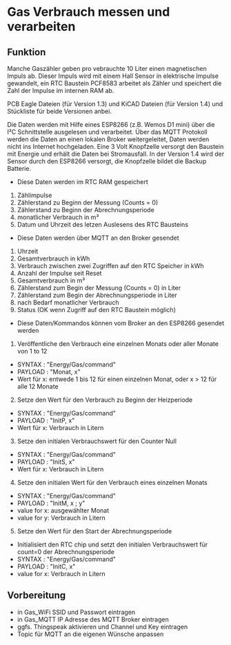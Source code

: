 # Gas Verbrauch messen und verarbeiten 

## Funktion

Manche Gaszähler geben pro vebrauchte 10 Liter einen magnetischen Impuls ab.
Dieser Impuls wird mit einem Hall Sensor in elektrische Impulse gewandelt, ein RTC Baustein PCF8583 arbeitet als Zähler und speichert die Zahl der Impulse im internen RAM ab.

PCB Eagle Dateien (für Version 1.3) und KiCAD Dateien (für Version 1.4) und Stückliste für beide Versionen anbei.

Die Daten werden mit Hilfe eines ESP8266 (z.B. Wemos D1 mini) über die I²C Schnittstelle ausgelesen und verarbeitet. 
Über das MQTT Protokoll werden die Daten an einen lokalen Broker weitergeleitet, Daten werden nicht ins Internet hochgeladen.
Eine 3 Volt Knopfzelle versorgt den Baustein mit Energie und erhält die Daten bei Stromausfall. In der Version 1.4 wird der Sensor durch den ESP8266 versorgt, die Knopfzelle bildet die Backup Batterie.


* Diese Daten werden im RTC RAM gespeichert

1. Zählimpulse
2. Zählerstand zu Beginn der Messung (Counts = 0)
3. Zählerstand zu Beginn der Abrechnungsperiode
4. monatlicher Verbrauch in m³
5. Datum und Uhrzeit des letzen Auslesens des RTC Bausteins

* Diese Daten werden über MQTT an den Broker gesendet

1. Uhrzeit 
2. Gesamtverbrauch in kWh
3. Verbrauch zwischen zwei Zugriffen auf den RTC Speicher in kWh
4. Anzahl der Impulse seit Reset
5. Gesamtverbrauch in m³
6. Zählerstand zum Begin der Messung (Counts = 0) in Liter
7. Zählerstand zum Begin der Abrechnungsperiode in Liter
8. nach Bedarf monatlicher Verbrauch
9. Status (OK wenn Zugriff auf den RTC Baustein möglich)

* Diese Daten/Kommandos können vom Broker an den ESP8266 gesendet werden

1. Veröffentliche den Verbrauch eine einzelnen Monats oder aller Monate von 1 to 12 
 * SYNTAX  : "Energy/Gas/command"
 * PAYLOAD : "Monat, x"
 * Wert für x: entwede 1 bis 12 für einen einzelnen Monat, oder x > 12 für alle 12 Monate
  
 2. Setze den Wert für den Verbrauch zu Beginn der Heizperiode 
 * SYNTAX  : "Energy/Gas/command"
 * PAYLOAD : "InitP, x"
 * Wert für x: Verbrauch in Litern

 3. Setze den initialen Verbrauchswert für den Counter Null 
 * SYNTAX  : "Energy/Gas/command"
 * PAYLOAD : "InitS, x"
 * Wert für x: Verbrauch in Litern

 4. Setze den initialen Wert für den Verbrauch eines einzelnen Monats  
 * SYNTAX  : "Energy/Gas/command"
 * PAYLOAD : "InitM, x ; y"
 * value for x: ausgewählter Monat
 * value for y: Verbrauch in Litern
 
 5. Setze den Wert für den Start der Abrechnungsperiode 
 * Initialisiert den RTC chip und setzt den initialen Verbrauchswert für count=0 der Abrechnungsperiode 
 * SYNTAX  : "Energy/Gas/command"
 * PAYLOAD : "InitC, x"
 * value for x: Verbrauch in Litern

## Vorbereitung

* in Gas_WiFi SSID und Passwort eintragen
* in Gas_MQTT IP Adresse des MQTT Broker eintragen
* ggfs. Thingspeak aktivieren und Channel und Key eintragen
* Topic für MQTT an die eigenen Wünsche anpassen
  
